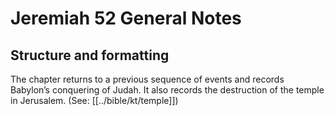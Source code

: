 # Jeremiah 52 General Notes
## Structure and formatting

The chapter returns to a previous sequence of events and records Babylon’s conquering of Judah. It also records the destruction of the temple in Jerusalem. (See: [[../bible/kt/temple]])